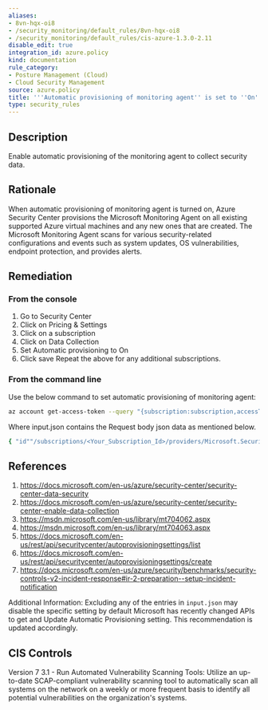 ```yaml
---
aliases:
- 8vn-hqx-oi8
- /security_monitoring/default_rules/8vn-hqx-oi8
- /security_monitoring/default_rules/cis-azure-1.3.0-2.11
disable_edit: true
integration_id: azure.policy
kind: documentation
rule_category:
- Posture Management (Cloud)
- Cloud Security Management
source: azure.policy
title: '''Automatic provisioning of monitoring agent'' is set to ''On'''
type: security_rules
---
```


## Description

Enable automatic provisioning of the monitoring agent to collect security data.

## Rationale

When automatic provisioning of monitoring agent is turned on, Azure Security Center provisions the Microsoft Monitoring Agent on all existing supported Azure virtual machines and any new ones that are created. The Microsoft Monitoring Agent scans for various security-related configurations and events such as system updates, OS vulnerabilities, endpoint protection, and provides alerts.

## Remediation

### From the console

1. Go to Security Center
2. Click on Pricing & Settings
3. Click on a subscription
4. Click on Data Collection
5. Set Automatic provisioning to On
6. Click save Repeat the above for any additional subscriptions.

### From the command line

Use the below command to set automatic provisioning of monitoring agent:

```bash
az account get-access-token --query "{subscription:subscription,accessToken:accessToken}" --out tsv | xargs -L1 bash -c ''curl -X PUT -H "AuthorizationBearer $1" -H "Content-Typeapplication/json" https://management.azure.com/subscriptions/$0/providers/Microsoft.Security/autoProvisioningSettings/default?api-version=2017-08-01-preview -d@"input.json"''
```

Where input.json contains the Request body json data as mentioned below. 

```bash
{ "id""/subscriptions/<Your_Subscription_Id>/providers/Microsoft.Security/autoProvisioningSettings/default", "name""default", "type""Microsoft.Security/autoProvisioningSettings", "properties"{ "autoProvision""On" } }
```

## References

1. https://docs.microsoft.com/en-us/azure/security-center/security-center-data-security 
2. https://docs.microsoft.com/en-us/azure/security-center/security-center-enable-data-collection 
3. https://msdn.microsoft.com/en-us/library/mt704062.aspx
4. https://msdn.microsoft.com/en-us/library/mt704063.aspx
5. https://docs.microsoft.com/en-us/rest/api/securitycenter/autoprovisioningsettings/list 
6. https://docs.microsoft.com/en-us/rest/api/securitycenter/autoprovisioningsettings/create 
7. https://docs.microsoft.com/en-us/azure/security/benchmarks/security-controls-v2-incident-response#ir-2-preparation--setup-incident-notification

Additional Information: Excluding any of the entries in `input.json` may disable the specific setting by default Microsoft has recently changed APIs to get and Update Automatic Provisioning setting. This recommendation is updated accordingly.

## CIS Controls

Version 7 3.1 - Run Automated Vulnerability Scanning Tools: Utilize an up-to-date SCAP-compliant vulnerability scanning tool to automatically scan all systems on the network on a weekly or more frequent basis to identify all potential vulnerabilities on the organization's systems.
